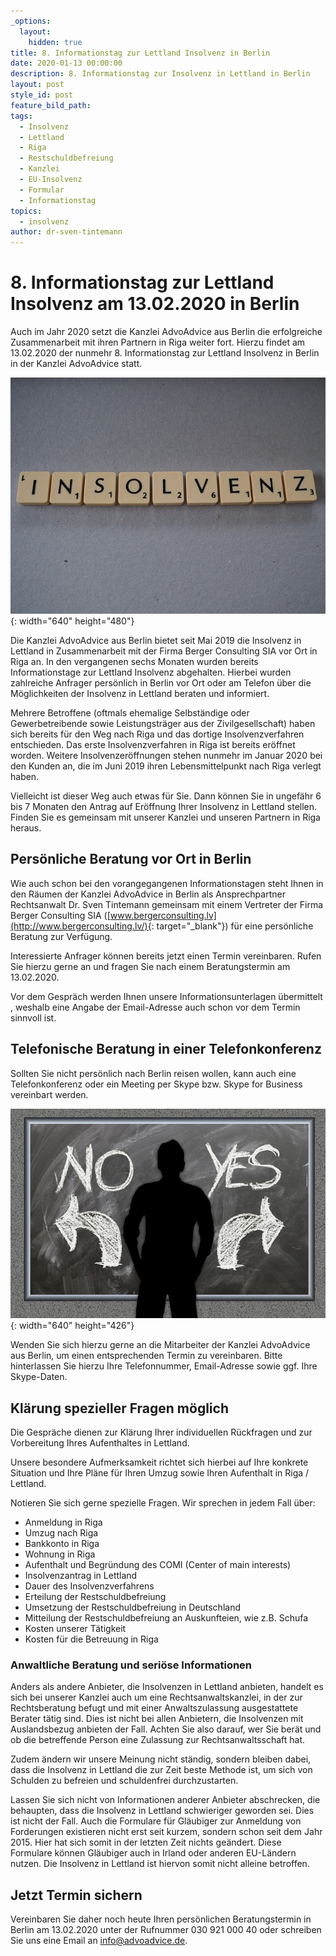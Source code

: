 ```yaml
---
_options:
  layout:
    hidden: true
title: 8. Informationstag zur Lettland Insolvenz in Berlin
date: 2020-01-13 00:00:00
description: 8. Informationstag zur Insolvenz in Lettland in Berlin
layout: post
style_id: post
feature_bild_path:
tags:
  - Insolvenz
  - Lettland
  - Riga
  - Restschuldbefreiung
  - Kanzlei
  - EU-Insolvenz
  - Formular
  - Informationstag
topics:
  - insolvenz
author: dr-sven-tintemann
---
```


# 8\. Informationstag zur Lettland Insolvenz am 13.02.2020 in Berlin

Auch im Jahr 2020 setzt die Kanzlei AdvoAdvice aus Berlin die erfolgreiche Zusammenarbeit mit ihren Partnern in Riga weiter fort. Hierzu findet am 13.02.2020 der nunmehr 8. Informationstag zur Lettland Insolvenz in Berlin in der Kanzlei AdvoAdvice statt.

![](/uploads/bankruptcy-2774830-6401-1.jpg){: width="640" height="480"}

Die Kanzlei AdvoAdvice aus Berlin bietet seit Mai 2019 die Insolvenz in Lettland in Zusammenarbeit mit der Firma Berger Consulting SIA vor Ort in Riga an. In den vergangenen sechs Monaten wurden bereits Informationstage zur Lettland Insolvenz abgehalten. Hierbei wurden zahlreiche Anfrager persönlich in Berlin vor Ort oder am Telefon &uuml;ber die Möglichkeiten der Insolvenz in Lettland beraten und informiert.&nbsp;

Mehrere Betroffene (oftmals ehemalige Selbst&auml;ndige oder Gewerbetreibende sowie Leistungstr&auml;ger aus der Zivilgesellschaft) haben sich bereits f&uuml;r den Weg nach Riga und das dortige Insolvenzverfahren entschieden. Das erste Insolvenzverfahren in Riga ist bereits eröffnet worden. Weitere Insolvenzeröffnungen stehen nunmehr im Januar 2020 bei den Kunden an, die im Juni 2019 ihren Lebensmittelpunkt nach Riga verlegt haben.

Vielleicht ist dieser Weg auch etwas f&uuml;r Sie. Dann können Sie in ungef&auml;hr 6 bis 7 Monaten den Antrag auf Eröffnung Ihrer Insolvenz in Lettland stellen. Finden Sie es gemeinsam mit unserer Kanzlei und unseren Partnern in Riga heraus.&nbsp;

## Persönliche Beratung vor Ort in Berlin

Wie auch schon bei den vorangegangenen Informationstagen steht Ihnen in den R&auml;umen der Kanzlei AdvoAdvice in Berlin als Ansprechpartner Rechtsanwalt Dr. Sven Tintemann gemeinsam mit einem Vertreter der Firma Berger Consulting SIA ([www.bergerconsulting.lv](http://www.bergerconsulting.lv/){: target="_blank"}) f&uuml;r eine persönliche Beratung zur Verf&uuml;gung.

Interessierte Anfrager können bereits jetzt einen Termin vereinbaren. Rufen Sie hierzu gerne an und fragen Sie nach einem Beratungstermin am 13.02.2020.&nbsp;&nbsp;

Vor dem Gespr&auml;ch werden Ihnen unsere Informationsunterlagen &uuml;bermittelt , weshalb eine Angabe der Email-Adresse auch schon vor dem Termin sinnvoll ist.

## Telefonische Beratung in einer Telefonkonferenz

Sollten Sie nicht persönlich nach Berlin reisen wollen, kann auch eine Telefonkonferenz oder ein Meeting per Skype bzw. Skype for Business vereinbart werden.

![](/uploads/board-2084774-640-2.jpg){: width="640" height="426"}

Wenden Sie sich hierzu gerne an die Mitarbeiter der Kanzlei AdvoAdvice aus Berlin, um einen entsprechenden Termin zu vereinbaren. Bitte hinterlassen Sie hierzu Ihre Telefonnummer, Email-Adresse sowie ggf. Ihre Skype-Daten.

## Kl&auml;rung spezieller Fragen möglich

Die Gespr&auml;che dienen zur Kl&auml;rung Ihrer individuellen R&uuml;ckfragen und zur Vorbereitung Ihres Aufenthaltes in Lettland.

Unsere besondere Aufmerksamkeit richtet sich hierbei auf Ihre konkrete Situation und Ihre Pl&auml;ne f&uuml;r Ihren Umzug sowie Ihren Aufenthalt in Riga / Lettland.

Notieren Sie sich gerne spezielle Fragen. Wir sprechen in jedem Fall &uuml;ber:

* Anmeldung in Riga
* Umzug nach Riga
* Bankkonto in Riga
* Wohnung in Riga
* Aufenthalt und Begr&uuml;ndung des COMI (Center of main interests)
* Insolvenzantrag in Lettland
* Dauer des Insolvenzverfahrens
* Erteilung der Restschuldbefreiung
* Umsetzung der Restschuldbefreiung in Deutschland
* Mitteilung der Restschuldbefreiung an Auskunfteien, wie z.B. Schufa
* Kosten unserer T&auml;tigkeit
* Kosten f&uuml;r die Betreuung in Riga

### Anwaltliche Beratung und seriöse Informationen

Anders als andere Anbieter, die Insolvenzen in Lettland anbieten, handelt es sich bei unserer Kanzlei auch um eine Rechtsanwaltskanzlei, in der zur Rechtsberatung befugt und mit einer Anwaltszulassung ausgestattete Berater t&auml;tig sind. Dies ist nicht bei allen Anbietern, die Insolvenzen mit Auslandsbezug anbieten der Fall. Achten Sie also darauf, wer Sie ber&auml;t und ob die betreffende Person eine Zulassung zur Rechtsanwaltsschaft hat.&nbsp;

Zudem &auml;ndern wir unsere Meinung nicht st&auml;ndig, sondern bleiben dabei, dass die Insolvenz in Lettland die zur Zeit beste Methode ist, um sich von Schulden zu befreien und schuldenfrei durchzustarten.&nbsp;

Lassen Sie sich nicht von Informationen anderer Anbieter abschrecken, die behaupten, dass die Insolvenz in Lettland schwieriger geworden sei. Dies ist nicht der Fall. Auch die Formulare f&uuml;r Gl&auml;ubiger zur Anmeldung von Forderungen existieren nicht erst seit kurzem, sondern schon seit dem Jahr 2015. Hier hat sich somit in der letzten Zeit nichts ge&auml;ndert. Diese Formulare können Gl&auml;ubiger auch in Irland oder anderen EU-L&auml;ndern nutzen. Die Insolvenz in Lettland ist hiervon somit nicht alleine betroffen.&nbsp;

## Jetzt Termin sichern

Vereinbaren Sie daher noch heute Ihren persönlichen Beratungstermin in Berlin am 13.02.2020 unter der Rufnummer 030 921 000 40 oder schreiben Sie uns eine Email an info@advoadvice.de.